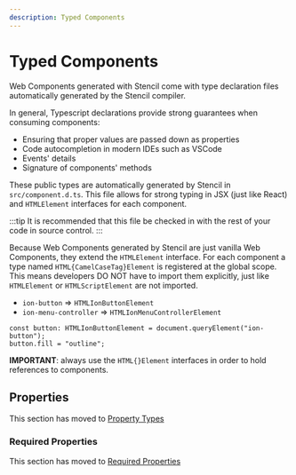 ```yaml
---
description: Typed Components
---
```


# Typed Components

Web Components generated with Stencil come with type declaration files automatically generated by the Stencil compiler.

In general, Typescript declarations provide strong guarantees when consuming components:

- Ensuring that proper values are passed down as properties
- Code autocompletion in modern IDEs such as VSCode
- Events' details
- Signature of components' methods

These public types are automatically generated by Stencil in `src/component.d.ts`.
This file allows for strong typing in JSX (just like React) and `HTMLElement` interfaces for each component.

:::tip
It is recommended that this file be checked in with the rest of your code in source control.
:::

Because Web Components generated by Stencil are just vanilla Web Components, they extend the `HTMLElement` interface.
For each component a type named `HTML{CamelCaseTag}Element` is registered at the global scope.
This means developers DO NOT have to import them explicitly, just like `HTMLElement` or `HTMLScriptElement` are not imported.

- `ion-button` => `HTMLIonButtonElement`
- `ion-menu-controller` => `HTMLIonMenuControllerElement`

```tsx
const button: HTMLIonButtonElement = document.queryElement("ion-button");
button.fill = "outline";
```

**IMPORTANT**: always use the `HTML{}Element` interfaces in order to hold references to components.

## Properties

This section has moved to [Property Types](../components/properties.md#types)

### Required Properties

This section has moved to [Required Properties](../components/properties.md#required-properties)
